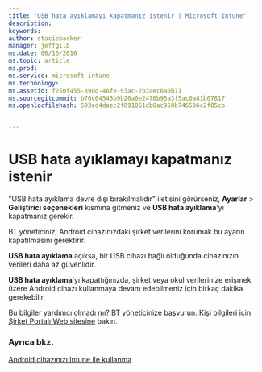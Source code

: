 ```yaml
---
title: "USB hata ayıklamayı kapatmanız istenir | Microsoft Intune"
description: 
keywords: 
author: staciebarker
manager: jeffgilb
ms.date: 06/16/2016
ms.topic: article
ms.prod: 
ms.service: microsoft-intune
ms.technology: 
ms.assetid: f250f455-898d-46fe-93ac-2b3aec6a0b71
ms.sourcegitcommit: b76c04545b9b26a0e2470b95a3f5ac0a81b07817
ms.openlocfilehash: 593ed4daec2f891051db6ac958b746536c2f85cb


---
```


# USB hata ayıklamayı kapatmanız istenir

"USB hata ayıklama devre dışı bırakılmalıdır" iletisini görürseniz, **Ayarlar** > **Geliştirici seçenekleri** kısmına gitmeniz ve **USB hata ayıklama**’yı kapatmanız gerekir. 

BT yöneticiniz, Android cihazınızdaki şirket verilerini korumak bu ayarın kapatılmasını gerektirir. 

**USB hata ayıklama** açıksa, bir USB cihazı bağlı olduğunda cihazınızın verileri daha az güvenlidir.

**USB hata ayıklama**’yı kapattığınızda, şirket veya okul verilerinize erişmek üzere Android cihazı kullanmaya devam edebilmeniz için birkaç dakika gerekebilir.

Bu bilgiler yardımcı olmadı mı? BT yöneticinize başvurun. Kişi bilgileri için [Şirket Portalı Web sitesine](http://portal.manage.microsoft.com) bakın.

### Ayrıca bkz.
[Android cihazınızı Intune ile kullanma](using-your-android-device-with-intune.md)



<!--HONumber=Jul16_HO2-->


